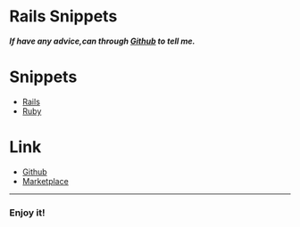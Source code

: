 # Rails Snippets 

***If have any advice,can through [Github](https://github.com/Drunces/vscode-rails) to tell me.***

# Snippets
- [Rails](https://hackmd.io/AwZhE4FMFYA5gLQEMQHZYICwDNqQQEaqSoLwDG05kATLAGw0HhA=)
- [Ruby](https://hackmd.io/EwNgpgxghgzGBmBaArATgAzsQFhPJqUAjFIugOwzIAm5R51mMQA=)

# Link
- [Github](https://github.com/Drunces/vscode-rails)
- [Marketplace](https://marketplace.visualstudio.com/items?itemName=Vense.rails-snippets)

---
### Enjoy it!